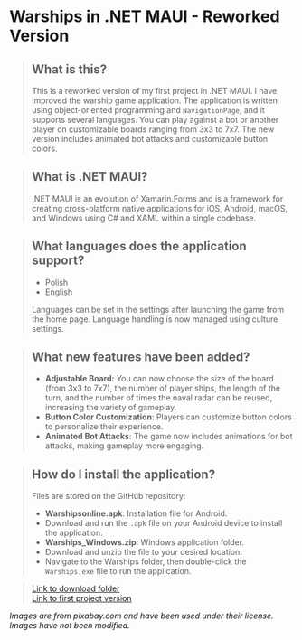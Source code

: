 # Warships in .NET MAUI - Reworked Version

> ## What is this?
> 
> This is a reworked version of my first project in .NET MAUI. I have improved the warship game application. The application is written using object-oriented programming and `NavigationPage`, and it supports several languages. You can play against a bot or another player on customizable boards ranging from 3x3 to 7x7. The new version includes animated bot attacks and customizable button colors.

> ## What is .NET MAUI?
> 
> .NET MAUI is an evolution of Xamarin.Forms and is a framework for creating cross-platform native applications for iOS, Android, macOS, and Windows using C# and XAML within a single codebase.

> ## What languages does the application support?
> 
> - Polish
> - English
> 
> Languages can be set in the settings after launching the game from the home page. Language handling is now managed using culture settings.

> ## What new features have been added?
> 
> - **Adjustable Board:** You can now choose the size of the board (from 3x3 to 7x7), the number of player ships, the length of the turn, and the number of times the naval radar can be reused, increasing the variety of gameplay.
> - **Button Color Customization**: Players can customize button colors to personalize their experience.
> - **Animated Bot Attacks**: The game now includes animations for bot attacks, making gameplay more engaging.

> ## How do I install the application?
> 
> Files are stored on the GitHub repository:
> 
> - **Warshipsonline.apk**: Installation file for Android.
> - Download and run the `.apk` file on your Android device to install the application.
> - **Warships_Windows.zip**: Windows application folder.
> - Download and unzip the file to your desired location.
> - Navigate to the Warships folder, then double-click the `Warships.exe` file to run the application.

> [Link to download folder](https://github.com/depirtS/Battle-of-Warships/tree/master/WarshipsOnline/download_app) </br>
> [Link to first project version](https://github.com/depirtS/Warships_in_Maui)

*Images are from pixabay.com and have been used under their license. Images have not been modified.*

